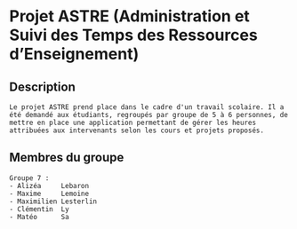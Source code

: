# Projet ASTRE (Administration et Suivi des Temps des Ressources d’Enseignement)

## Description

	Le projet ASTRE prend place dans le cadre d'un travail scolaire. Il a été demandé aux étudiants, regroupés par groupe de 5 à 6 personnes, de mettre en place une application permettant de gérer les heures attribuées aux intervenants selon les cours et projets proposés.


## Membres du groupe 

	Groupe 7 :
	- Alizéa     Lebaron
	- Maxime     Lemoine
	- Maximilien Lesterlin
	- Clémentin  Ly
	- Matéo      Sa
	
	